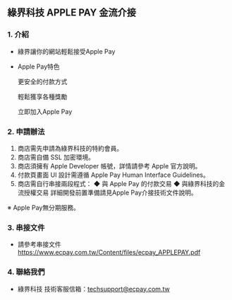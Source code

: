 ## 綠界科技 APPLE PAY 金流介接 

### 1. 介紹

* 綠界讓你的網站輕鬆接受Apple Pay

* Apple Pay特色
  
  更安全的付款方式
  
  輕鬆獲享各種獎勵
                        
  立即加入Apple Pay


### 2. 申請辦法

1. 商店需先申請為綠界科技的特約會員。
2. 商店需自備 SSL 加密環境。
3. 商店須擁有 Apple Developer 帳號，詳情請參考 Apple 官方說明。
4. 付款頁畫面 UI 設計需遵循 Apple Pay Human Interface Guidelines。
5. 商店需自行串接兩段程式：
    ◆ 與 Apple Pay 的付款交易
    ◆ 與綠界科技的金流授權交易
    詳細開發前置準備請見Apple Pay介接技術文件說明。

※ Apple Pay無分期服務。

### 3. 串接文件

* 請參考串接文件 https://www.ecpay.com.tw/Content/files/ecpay_APPLEPAY.pdf

### 4. 聯絡我們

* 綠界科技 技術客服信箱：techsupport@ecpay.com.tw


